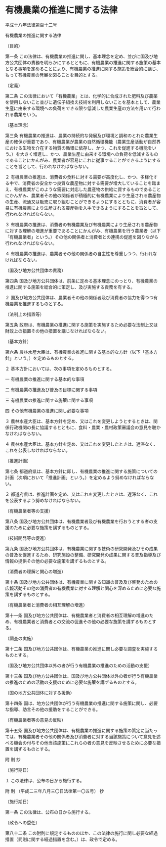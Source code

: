 # 有機農業の推進に関する法律

平成十八年法律第百十二号

有機農業の推進に関する法律

（目的）

第一条 この法律は、有機農業の推進に関し、基本理念を定め、並びに国及び地方公共団体の責務を明らかにするとともに、有機農業の推進に関する施策の基本となる事項を定めることにより、有機農業の推進に関する施策を総合的に講じ、もって有機農業の発展を図ることを目的とする。

（定義）

第二条 この法律において「有機農業」とは、化学的に合成された肥料及び農薬を使用しないこと並びに遺伝子組換え技術を利用しないことを基本として、農業生産に由来する環境への負荷をできる限り低減した農業生産の方法を用いて行われる農業をいう。

（基本理念）

第三条 有機農業の推進は、農業の持続的な発展及び環境と調和のとれた農業生産の確保が重要であり、有機農業が農業の自然循環機能（農業生産活動が自然界における生物を介在する物質の循環に依存し、かつ、これを促進する機能をいう。）を大きく増進し、かつ、農業生産に由来する環境への負荷を低減するものであることにかんがみ、農業者が容易にこれに従事することができるようにすることを旨として、行われなければならない。

２ 有機農業の推進は、消費者の食料に対する需要が高度化し、かつ、多様化する中で、消費者の安全かつ良質な農産物に対する需要が増大していることを踏まえ、有機農業がこのような需要に対応した農産物の供給に資するものであることにかんがみ、農業者その他の関係者が積極的に有機農業により生産される農産物の生産、流通又は販売に取り組むことができるようにするとともに、消費者が容易に有機農業により生産される農産物を入手できるようにすることを旨として、行われなければならない。

３ 有機農業の推進は、消費者の有機農業及び有機農業により生産される農産物に対する理解の増進が重要であることにかんがみ、有機農業を行う農業者（以下「有機農業者」という。）その他の関係者と消費者との連携の促進を図りながら行われなければならない。

４ 有機農業の推進は、農業者その他の関係者の自主性を尊重しつつ、行われなければならない。

（国及び地方公共団体の責務）

第四条 国及び地方公共団体は、前条に定める基本理念にのっとり、有機農業の推進に関する施策を総合的に策定し、及び実施する責務を有する。

２ 国及び地方公共団体は、農業者その他の関係者及び消費者の協力を得つつ有機農業を推進するものとする。

（法制上の措置等）

第五条 政府は、有機農業の推進に関する施策を実施するため必要な法制上又は財政上の措置その他の措置を講じなければならない。

（基本方針）

第六条 農林水産大臣は、有機農業の推進に関する基本的な方針（以下「基本方針」という。）を定めるものとする。

２ 基本方針においては、次の事項を定めるものとする。

一 有機農業の推進に関する基本的な事項

二 有機農業の推進及び普及の目標に関する事項

三 有機農業の推進に関する施策に関する事項

四 その他有機農業の推進に関し必要な事項

３ 農林水産大臣は、基本方針を定め、又はこれを変更しようとするときは、関係行政機関の長に協議するとともに、食料・農業・農村政策審議会の意見を聴かなければならない。

４ 農林水産大臣は、基本方針を定め、又はこれを変更したときは、遅滞なく、これを公表しなければならない。

（推進計画）

第七条 都道府県は、基本方針に即し、有機農業の推進に関する施策についての計画（次項において「推進計画」という。）を定めるよう努めなければならない。

２ 都道府県は、推進計画を定め、又はこれを変更したときは、遅滞なく、これを公表するよう努めなければならない。

（有機農業者等の支援）

第八条 国及び地方公共団体は、有機農業者及び有機農業を行おうとする者の支援のために必要な施策を講ずるものとする。

（技術開発等の促進）

第九条 国及び地方公共団体は、有機農業に関する技術の研究開発及びその成果の普及を促進するため、研究施設の整備、研究開発の成果に関する普及指導及び情報の提供その他の必要な施策を講ずるものとする。

（消費者の理解と関心の増進）

第十条 国及び地方公共団体は、有機農業に関する知識の普及及び啓発のための広報活動その他の消費者の有機農業に対する理解と関心を深めるために必要な施策を講ずるものとする。

（有機農業者と消費者の相互理解の増進）

第十一条 国及び地方公共団体は、有機農業者と消費者の相互理解の増進のため、有機農業者と消費者との交流の促進その他の必要な施策を講ずるものとする。

（調査の実施）

第十二条 国及び地方公共団体は、有機農業の推進に関し必要な調査を実施するものとする。

（国及び地方公共団体以外の者が行う有機農業の推進のための活動の支援）

第十三条 国及び地方公共団体は、国及び地方公共団体以外の者が行う有機農業の推進のための活動の支援のために必要な施策を講ずるものとする。

（国の地方公共団体に対する援助）

第十四条 国は、地方公共団体が行う有機農業の推進に関する施策に関し、必要な指導、助言その他の援助をすることができる。

（有機農業者等の意見の反映）

第十五条 国及び地方公共団体は、有機農業の推進に関する施策の策定に当たっては、有機農業者その他の関係者及び消費者に対する当該施策について意見を述べる機会の付与その他当該施策にこれらの者の意見を反映させるために必要な措置を講ずるものとする。

附 則 抄

（施行期日）

１ この法律は、公布の日から施行する。

附 則 （平成二三年八月三〇日法律第一〇五号） 抄

（施行期日）

第一条 この法律は、公布の日から施行する。

（政令への委任）

第八十二条 この附則に規定するもののほか、この法律の施行に関し必要な経過措置（罰則に関する経過措置を含む。）は、政令で定める。
